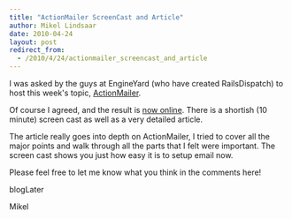 ```yaml
---
title: "ActionMailer ScreenCast and Article"
author: Mikel Lindsaar
date: 2010-04-24
layout: post
redirect_from:
  - /2010/4/24/actionmailer_screencast_and_article
---
```

I was asked by the guys at EngineYard (who have created RailsDispatch)
to host this week's topic,
[ActionMailer](http://www.railsdispatch.com/posts/actionmailer/).

Of course I agreed, and the result is [now
online](http://www.railsdispatch.com/posts/actionmailer/). There is a
shortish (10 minute) screen cast as well as a very detailed article.

The article really goes into depth on ActionMailer, I tried to cover all
the major points and walk through all the parts that I felt were
important. The screen cast shows you just how easy it is to setup email
now.

Please feel free to let me know what you think in the comments here!

blogLater

Mikel

